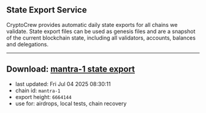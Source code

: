 ## State Export Service
CryptoCrew provides automatic daily state exports for all chains we validate. State export files can be used as genesis files and are a snapshot of the current blockchain state, including all validators, accounts, balances and delegations.

---
**Download: [mantra-1 state export](https://dl-eu2.ccvalidators.com/SERVICE/mantrachain/mantra-1_export_6664144.json)**
---

- last updated: Fri Jul 04 2025 08:30:11
- chain id: `mantra-1`
- export height: `6664144`
- use for: airdrops, local tests, chain recovery
